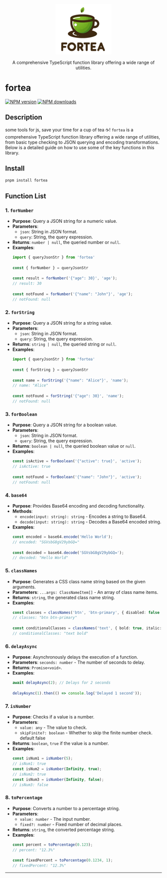 
<p align="center">
  <img width="180" src="./fortea.png" alt="Vite logo">
</p>



<p align="center">A comprehensive TypeScript function library offering a wide range of utilities.</p>

# fortea

[![NPM version](https://img.shields.io/npm/v/fortea.svg?style=flat)](https://npmjs.com/package/fortea) [![NPM downloads](https://img.shields.io/npm/dm/fortea.svg?style=flat)](https://npmjs.com/package/fortea) 

## Description

some tools for js, save your time for a cup of tea ☕️!
`fortea` is a comprehensive TypeScript function library offering a wide range of utilities, from basic type checking to JSON querying and encoding transformations. Below is a detailed guide on how to use some of the key functions in this library.

## Install

```bash
pnpm install fortea
```

## Function List

### 1. `forNumber`

- **Purpose**: Query a JSON string for a numeric value.
- **Parameters**:
    - `json`: String in JSON format.
    - `query`: String, the query expression.
- **Returns**: `number | null`, the queried number or `null`.
- **Examples**:
  ```typescript
  import { queryJsonStr } from 'fortea'
  
  const { forNumber } = queryJsonStr
  
  const result = forNumber('{"age": 30}', 'age');
  // result: 30

  const notFound = forNumber('{"name": "John"}', 'age');
  // notFound: null
  ```

### 2. `forString`

- **Purpose**: Query a JSON string for a string value.
- **Parameters**:
    - `json`: String in JSON format.
    - `query`: String, the query expression.
- **Returns**: `string | null`, the queried string or `null`.
- **Examples**:
  ```typescript
  import { queryJsonStr } from 'fortea'
  
  const { forString } = queryJsonStr
  
  const name = forString('{"name": "Alice"}', 'name');
  // name: "Alice"

  const notFound = forString('{"age": 30}', 'name');
  // notFound: null
  ```

### 3. `forBoolean`

- **Purpose**: Query a JSON string for a boolean value.
- **Parameters**:
    - `json`: String in JSON format.
    - `query`: String, the query expression.
- **Returns**: `boolean | null`, the queried boolean value or `null`.
- **Examples**:
  ```typescript
  const isActive = forBoolean('{"active": true}', 'active');
  // isActive: true

  const notFound = forBoolean('{"name": "John"}', 'active');
  // notFound: null
  ```

### 4. `base64`

- **Purpose**: Provides Base64 encoding and decoding functionality.
- **Methods**:
    - `encode(input: string): string` - Encodes a string to Base64.
    - `decode(input: string): string` - Decodes a Base64 encoded string.
- **Examples**:
  ```typescript
  const encoded = base64.encode('Hello World');
  // encoded: "SGVsbG8gV29ybGQ="

  const decoded = base64.decode('SGVsbG8gV29ybGQ=');
  // decoded: "Hello World"
  ```

### 5. `classNames`

- **Purpose**: Generates a CSS class name string based on the given arguments.
- **Parameters**: `...args: ClassNameItem[]` - An array of class name items.
- **Returns**: `string`, the generated class name string.
- **Examples**:
  ```typescript
  const classes = classNames('btn', 'btn-primary', { disabled: false });
  // classes: "btn btn-primary"

  const conditionalClasses = classNames('text', { bold: true, italic: false });
  // conditionalClasses: "text bold"
  ```

### 6. `delayAsync`

- **Purpose**: Asynchronously delays the execution of a function.
- **Parameters**: `seconds: number` - The number of seconds to delay.
- **Returns**: `Promise<void>`.
- **Examples**:
  ```typescript
  await delayAsync(2); // Delays for 2 seconds

  delayAsync(1).then(() => console.log('Delayed 1 second'));
  ```

### 7. `isNumber`

- **Purpose**: Checks if a value is a number.
- **Parameters**:
    - `value: any` - The value to check.
    - `skipFinite?: boolean` - Whether to skip the finite number check. default false
- **Returns**: `boolean`, `true` if the value is a number.
- **Examples**:
  ```typescript
  const isNum1 = isNumber(5);
  // isNum1: true
  const isNum2 = isNumber(Infinity, true);
  // isNum2: true
  const isNum3 = isNumber(Infinity, false);
  // isNum3: false
  ```

### 8. `toPercentage`

- **Purpose**: Converts a number to a percentage string.
- **Parameters**:
    - `value: number` - The input number.
    - `fixed?: number` - Fixed number of decimal places.
- **Returns**: `string`, the converted percentage string.
- **Examples**:
  ```typescript
  const percent = toPercentage(0.123);
  // percent: "12.3%"

  const fixedPercent = toPercentage(0.1234, 1);
  // fixedPercent: "12.3%"
  ```

---

